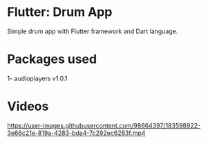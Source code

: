 # Flutter: Drum App
Simple drum app with Flutter framework and Dart language.

# Packages used
1- audioplayers v1.0.1

# Videos
https://user-images.githubusercontent.com/98664397/183598922-3e66c21e-819a-4283-bda4-7c292ec6283f.mp4


